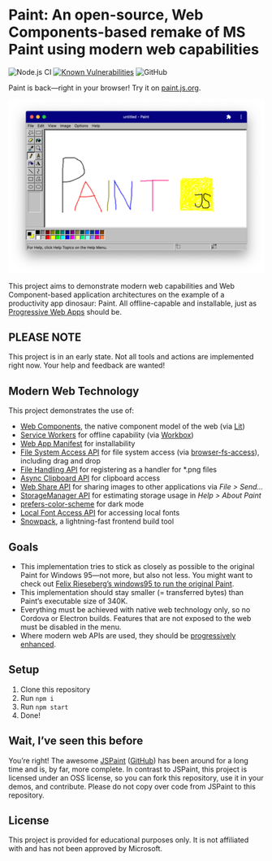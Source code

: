 # Paint: An open-source, Web Components-based remake of MS Paint using modern web capabilities

![Node.js CI](https://github.com/christianliebel/paint/workflows/Node.js%20CI/badge.svg)
[![Known Vulnerabilities](https://snyk.io/test/github/christianliebel/paint/badge.svg?targetFile=package.json)](https://snyk.io/test/github/christianliebel/paint?targetFile=package.json)
![GitHub](https://img.shields.io/github/license/christianliebel/paint)

Paint is back—right in your browser! Try it on [paint.js.org](https://paint.js.org).

![Paint](docs/screenshot.png)

This project aims to demonstrate modern web capabilities and Web Component-based application architectures on the example of a productivity app dinosaur: Paint.
All offline-capable and installable, just as [Progressive Web Apps](https://web.dev/progressive-web-apps/) should be.

## PLEASE NOTE

This project is in an early state. Not all tools and actions are implemented right now. Your help and feedback are wanted!

## Modern Web Technology

This project demonstrates the use of:

- [Web Components](https://www.webcomponents.org/introduction), the native component model of the web (via [Lit](https://lit.dev/))
- [Service Workers](https://developers.google.com/web/fundamentals/primers/service-workers) for offline capability (via [Workbox](https://developers.google.com/web/tools/workbox))
- [Web App Manifest](https://github.com/w3c/manifest) for installability
- [File System Access API](https://web.dev/file-system-access/) for file system access (via [browser-fs-access](https://github.com/GoogleChromeLabs/browser-fs-access)), including drag and drop
- [File Handling API](https://web.dev/file-handling/) for registering as a handler for *.png files
- [Async Clipboard API](https://web.dev/image-support-for-async-clipboard/) for clipboard access
- [Web Share API](https://web.dev/web-share/#sharing-files) for sharing images to other applications via _File > Send…_
- [StorageManager API](https://web.dev/storage-for-the-web/#check) for estimating storage usage in _Help > About Paint_
- [prefers-color-scheme](https://web.dev/prefers-color-scheme/) for dark mode
- [Local Font Access API](https://web.dev/local-fonts/) for accessing local fonts
- [Snowpack](https://www.snowpack.dev/), a lightning-fast frontend build tool

## Goals

- This implementation tries to stick as closely as possible to the original Paint for Windows 95—not more, but also not less. You might want to check out [Felix Rieseberg’s windows95 to run the original Paint](https://github.com/felixrieseberg/windows95).
- This implementation should stay smaller (= transferred bytes) than Paint’s executable size of 340K.
- Everything must be achieved with native web technology only, so no Cordova or Electron builds. Features that are not exposed to the web must be disabled in the menu.
- Where modern web APIs are used, they should be [progressively enhanced](https://web.dev/progressively-enhance-your-pwa/).

## Setup

1. Clone this repository
2. Run `npm i`
3. Run `npm start`
4. Done!

## Wait, I’ve seen this before

You’re right! The awesome [JSPaint](https://jspaint.app/) ([GitHub](https://github.com/1j01/jspaint)) has been around for a long time and is, by far, more complete.
In contrast to JSPaint, this project is licensed under an OSS license, so you can fork this repository, use it in your demos, and contribute.
Please do not copy over code from JSPaint to this repository.

## License

This project is provided for educational purposes only.
It is not affiliated with and has not been approved by Microsoft.
